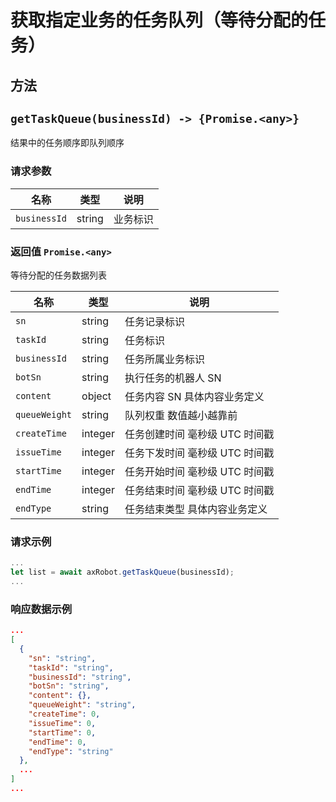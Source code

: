 # 获取指定业务的任务队列（等待分配的任务）

## 方法

## `getTaskQueue(businessId) -> {Promise.<any>}`

结果中的任务顺序即队列顺序

### 请求参数


| 名称         | 类型                          | 说明     |
| ------------ | ---------------------------- | -------- |
| `businessId` | string                        | 业务标识 |

### 返回值 `Promise.<any>`   
等待分配的任务数据列表      

| 名称         | 类型            | 说明                          |
| ------------ | ---------------------------- | --------------  |
| `sn`         | string         | 任务记录标识                   |
| `taskId`     | string         | 任务标识                       |
| `businessId` | string         | 任务所属业务标识                |
| `botSn`      | string         | 执行任务的机器人 SN             |
| `content`    | object         | 任务内容 SN 具体内容业务定义     |
| `queueWeight`| string         | 队列权重 数值越小越靠前          |
| `createTime` | integer        | 任务创建时间  毫秒级 UTC 时间戳  |
| `issueTime`  | integer        | 任务下发时间  毫秒级 UTC 时间戳  |
| `startTime`  | integer        | 任务开始时间  毫秒级 UTC 时间戳  |
| `endTime`    | integer        | 任务结束时间  毫秒级 UTC 时间戳  |
| `endType`    | string         | 任务结束类型 具体内容业务定义     |



### 请求示例

```javascript
...
let list = await axRobot.getTaskQueue(businessId);
...
```
### 响应数据示例

```JSON
...
[
  {
    "sn": "string",
    "taskId": "string",
    "businessId": "string",
    "botSn": "string",
    "content": {},
    "queueWeight": "string",
    "createTime": 0,
    "issueTime": 0,
    "startTime": 0,
    "endTime": 0,
    "endType": "string"
  },
  ...
]
...
```




